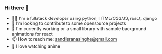 ### Hi there 👋
- 🧔‍♂️ I'm a fullstack developer using python, HTML/CSS/JS, react, django
- 👯 I’m looking to contribute to some opensource projects
- 🤣 I'm currently working on a small library with sample background animations for react
- 📫 How to reach me: sandilsranasinghe@gmail.com
- 🖤 I love watching anime

<!--
**sandilsranasinghe/sandilsranasinghe** is a ✨ _special_ ✨ repository because its `README.md` (this file) appears on your GitHub profile.

Here are some ideas to get you started:

- 🔭 I’m currently working on ...
- 🌱 I’m currently learning ...
- 👯 I’m looking to collaborate on ...
- 🤔 I’m looking for help with ...
- 💬 Ask me about ...
- 📫 How to reach me: ...
- 😄 Pronouns: ...
- ⚡ Fun fact: ...
-->
